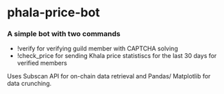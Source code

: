# phala-price-bot

### A simple bot with two commands
* !verify for verifying guild member with CAPTCHA solving
* !check_price for sending Khala price statistiscs for the last 30 days for verified members

Uses Subscan API for on-chain data retrieval and Pandas/ Matplotlib for data crunching.
